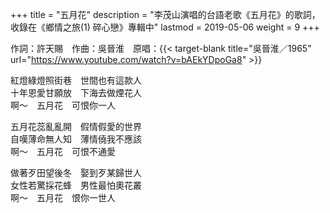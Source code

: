 +++
title = "五月花"
description = "李茂山演唱的台語老歌《五月花》的歌詞，收錄在《鄉情之旅(1) 碎心戀》專輯中"
lastmod = 2019-05-06
weight = 9
+++

作詞：許天賜　作曲：吳晉淮　原唱：{{< target-blank title="吳晉淮／1965" url="https://www.youtube.com/watch?v=bAEkYDpoGa8" >}}

紅燈綠燈照街巷　世間也有這款人  
十年恩愛甘願放　下海去做煙花人  
啊～　五月花　可恨你一人  

五月花蕊亂亂開　假情假愛的世界  
自嘆薄命無人知　薄情僥我不應該  
啊～　五月花　可恨不通愛  

做著歹田望後冬　娶到歹某歸世人  
女性若驚採花蜂　男性最怕奧花叢  
啊～　五月花　恨你一世人  

